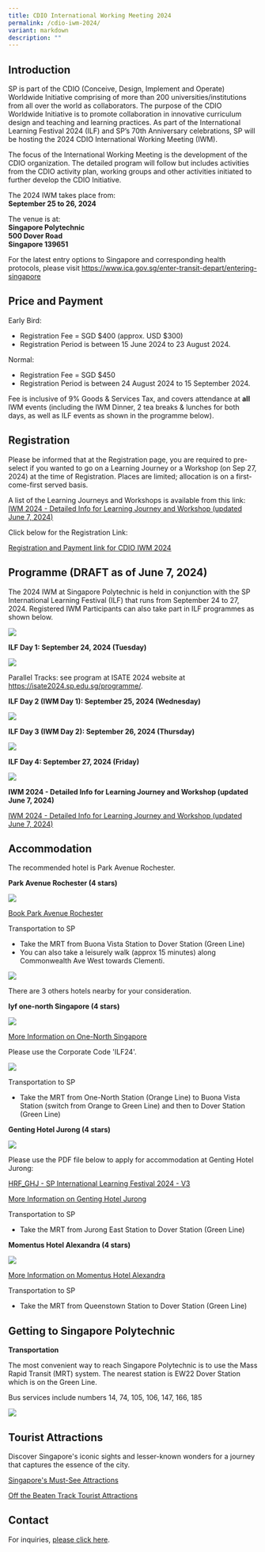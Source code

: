 ```yaml
---
title: CDIO International Working Meeting 2024
permalink: /cdio-iwm-2024/
variant: markdown
description: ""
---
```

## Introduction

SP is part of the CDIO (Conceive, Design, Implement and Operate) Worldwide Initiative comprising of more than 200 universities/institutions from all over the world as collaborators. The purpose of the CDIO Worldwide Initiative is to promote collaboration in innovative curriculum design and teaching and learning practices. As part of the International Learning Festival 2024 (ILF) and SP’s 70th Anniversary celebrations, SP will be hosting the 2024 CDIO International Working Meeting (IWM).

The focus of the International Working Meeting is the development of the CDIO organization. The detailed program will follow but includes activities from the CDIO activity plan, working groups and other activities initiated to further develop the CDIO Initiative. 

The 2024 IWM takes place from:  
**September 25 to 26, 2024**

The venue is at:  
**Singapore Polytechnic**  
**500 Dover Road**  
**Singapore 139651**

For the latest entry options to Singapore and corresponding health protocols, please visit <a target="_blank" href="https://www.ica.gov.sg/enter-transit-depart/entering-singapore">https://www.ica.gov.sg/enter-transit-depart/entering-singapore</a>

## Price and Payment

Early Bird:
- Registration Fee = SGD $400 (approx. USD $300)
- Registration Period is between 15 June 2024 to 23 August 2024.

Normal: 
- Registration Fee = SGD $450 
- Registration Period is between 24 August 2024 to 15 September 2024.

Fee is inclusive of 9% Goods &amp; Services Tax, and covers attendance at **all** IWM events (including the IWM Dinner, 2 tea breaks &amp; lunches for both days, as well as ILF events as shown in the programme below).

## Registration

Please be informed that at the Registration page, you are required to pre-select if you wanted to go on a Learning Journey or a Workshop (on Sep 27, 2024) at the time of Registration. Places are limited; allocation is on a first-come-first served basis.

A list of the Learning Journeys and Workshops is available from this link:
<a target="_blank" href="/files/IWM_2024___Detailed_Info_for_Learning_Journey_and_Workshop__June_7_.pdf">IWM 2024 - Detailed Info for Learning Journey and Workshop (updated June 7, 2024)</a>

Click below for the Registration Link:

<a target="_blank" href="https://gateway.flywire.com/v1/transfers?provider=LFZ&amp;payment_destination=sp-cdio">Registration and Payment link for CDIO IWM 2024</a>


## Programme (DRAFT as of June 7, 2024)

The 2024 IWM at Singapore Polytechnic is held in conjunction with the SP International Learning Festival (ILF) that runs from September 24 to 27, 2024. Registered IWM Participants can also take part in ILF programmes as shown below.

![](/images/legend_7_june_2024.png)

**ILF Day 1: September 24, 2024 (Tuesday)**

![](/images/24_Sep_2024.png)

Parallel Tracks: see program at ISATE 2024 website at <a target="_blank" href="https://isate2024.sp.edu.sg/programme/">https://isate2024.sp.edu.sg/programme/</a>.

**ILF Day 2 (IWM Day 1): September 25, 2024 (Wednesday)**

![](/images/25_Sep_2024.png)

**ILF Day 3 (IWM Day 2): September 26, 2024 (Thursday)**

![](/images/26_Sep_2024.png)

**ILF Day 4: September 27, 2024 (Friday)**

![](/images/ILF___Day_4.png)

**IWM 2024 - Detailed Info for Learning Journey and Workshop (updated June 7, 2024)**

<a target="_blank" href="/files/IWM_2024___Detailed_Info_for_Learning_Journey_and_Workshop__June_7_.pdf">IWM 2024 - Detailed Info for Learning Journey and Workshop (updated June 7, 2024)</a>

## Accommodation


The recommended hotel is Park Avenue Rochester.

**Park Avenue Rochester (4 stars)**

![](/images/park_avenue_rochester.jpg)

<a target="_blank" href="https://www.book-secure.com/index.php?s=results&amp;property=sgsin22836&amp;arrival=2024-09-23&amp;departure=2024-09-24&amp;code=SPILF&amp;adults1=1&amp;children1=0&amp;locale=en_GB&amp;currency=SGD&amp;stid=e1la8c0nq&amp;accessCode=SPILF&amp;arrivalDateValue=2024-09-23&amp;fromyear=2024&amp;frommonth=9&amp;fromday=23&amp;nbNightsValue=1&amp;_gl=1*pcpa9k*_ga*NTc0NTA0ODQ4LjE2Nzk2MjM4MDc.*_ga_499YBBGDLQ*MTcwNTY1MTgzNS4yNTUuMC4xNzA1NjUxODM1LjAuMC4w*_ga_M1MCFT0J4G*MTcwNTY1MTgzNS4yMDQuMC4xNzA1NjUxODM1LjAuMC4w&amp;_ga=2.44146592.567353985.1705642226-574504848.1679623807&amp;redir=BIZ-so5523q0o4&amp;Clusternames=ASIASGHTLPARochester&amp;rt=1705651900&amp;connectName=ASIASGHTLPARochester&amp;cname=ASIASGHTLPARochester&amp;Hotelnames=Asia-Sg-Park-Avenue-Rochester&amp;hname=Asia-Sg-Park-Avenue-Rochester&amp;cluster=ASIASGHTLPARochester">Book Park Avenue Rochester</a>

Transportation to SP
* Take the MRT from Buona Vista Station to Dover Station (Green Line)
* You can also take a leisurely walk (approx 15 minutes) along Commonwealth Ave West towards Clementi.

![](/images/walk_to_spcc.png)


There are 3 others hotels nearby for your consideration.

**lyf one-north Singapore (4 stars)**

![](/images/lyf.jpg)

<a target="_blank" href="https://www.discoverasr.com/en/lyf/singapore/lyf-one-north-singapore">More Information on One-North Singapore</a>

Please use the Corporate Code 'ILF24'. 

![](/images/ilf24.png)

Transportation to SP
* Take the MRT from One-North Station (Orange Line) to Buona Vista Station (switch from Orange to Green Line) and then to Dover Station (Green Line)


**Genting Hotel Jurong (4 stars)**

![](/images/genting_hotel_jurong.jpg)

Please use the PDF file below to apply for accommodation at Genting Hotel Jurong:

[HRF_GHJ - SP International Learning Festival 2024 - V3](/files/HRF_GHJ___SP_International_Learning_Festival_2024___V3.pdf)

<a target="_blank" href="https://www.tripadvisor.com.sg/Hotel_Review-g294265-d7612688-Reviews-Genting_Hotel_Jurong-Singapore.html">More Information on Genting Hotel Jurong</a>

Transportation to SP
* Take the MRT from Jurong East Station to Dover Station (Green Line)


**Momentus Hotel Alexandra (4 stars)**

![](/images/momentus_hotel.jpg)

<a target="_blank" href="https://www.momentushotels.com/hotel-alexandra-singapore">More Information on Momentus Hotel Alexandra</a>

Transportation to SP
* Take the MRT from Queenstown Station to Dover Station (Green Line)


## Getting to Singapore Polytechnic


**Transportation**

The most convenient way to reach Singapore Polytechnic is to use the Mass Rapid Transit (MRT) system. The nearest station is EW22 Dover Station which is on the Green Line.

Bus services include numbers 14, 74, 105, 106, 147, 166, 185

![](/images/sp_campus_map.jpg)


## Tourist Attractions


Discover Singapore's iconic sights and lesser-known wonders for a journey that captures the essence of the city.

<a target="_blank" href="/tourist-attractions-2/">Singapore's Must-See Attractions</a>

<a target="_blank" href="/off-the-beaten-track/">Off the Beaten Track Tourist Attractions</a>



## Contact

For inquiries, 
[please click here](mailto:SP_CDIO_Centre_for_Teaching@sp.edu.sg).
